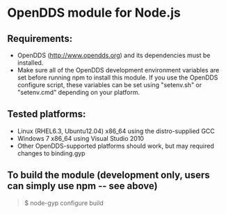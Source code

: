 # OpenDDS module for Node.js

## Requirements:
* OpenDDS (http://www.opendds.org) and its dependencies must be installed.
* Make sure all of the OpenDDS development environment variables are set before running npm to install this module.  If you use the OpenDDS configure script, these variables can be set using "setenv.sh" or "setenv.cmd" depending on your platform.

## Tested platforms:
* Linux (RHEL6.3, Ubuntu12.04) x86_64 using the distro-supplied GCC
* Windows 7 x86_64 using Visual Studio 2010
* Other OpenDDS-supported platforms should work, but may required changes to binding.gyp

## To build the module (development only, users can simply use npm -- see above)
> $ node-gyp configure build

